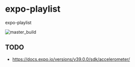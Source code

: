 # expo-playlist
expo-playlist

![master_build](https://github.com/louiscklaw/expo-playlist/workflows/master_build/badge.svg)

## TODO
  - https://docs.expo.io/versions/v39.0.0/sdk/accelerometer/